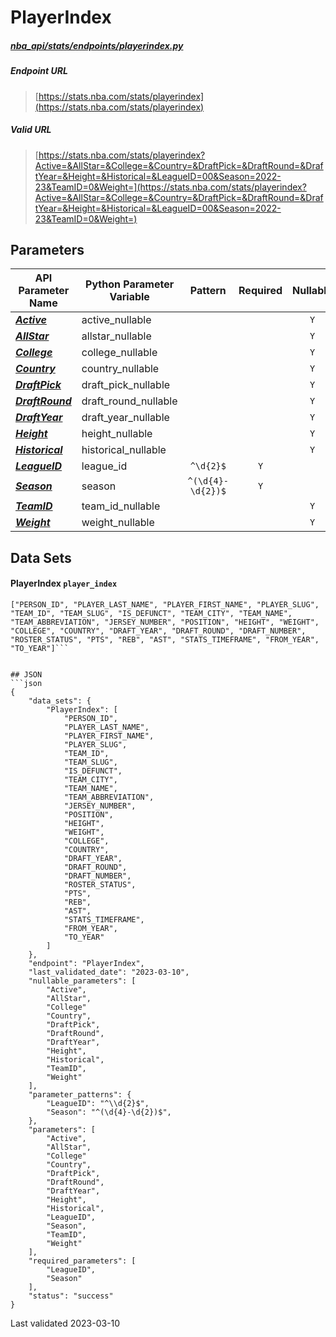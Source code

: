 # PlayerIndex
##### [nba_api/stats/endpoints/playerindex.py](https://github.com/swar/nba_api/blob/master/nba_api/stats/endpoints/playerindex.py)

##### Endpoint URL
>[https://stats.nba.com/stats/playerindex](https://stats.nba.com/stats/playerindex)
##### Valid URL
>[https://stats.nba.com/stats/playerindex?Active=&AllStar=&College=&Country=&DraftPick=&DraftRound=&DraftYear=&Height=&Historical=&LeagueID=00&Season=2022-23&TeamID=0&Weight=](https://stats.nba.com/stats/playerindex?Active=&AllStar=&College=&Country=&DraftPick=&DraftRound=&DraftYear=&Height=&Historical=&LeagueID=00&Season=2022-23&TeamID=0&Weight=)
## Parameters
API Parameter Name | Python Parameter Variable | Pattern | Required | Nullable
------------ |---------------------------| :-----------: | :---: | :---:
[_**Active**_](https://github.com/swar/nba_api/blob/master/docs/nba_api/stats/library/parameters.md#Active) | active_nullable           |  |  | `Y` |
[_**AllStar**_](https://github.com/swar/nba_api/blob/master/docs/nba_api/stats/library/parameters.md#AllStar) | allstar_nullable          |  |  | `Y` |
[_**College**_](https://github.com/swar/nba_api/blob/master/docs/nba_api/stats/library/parameters.md#College) | college_nullable          |  |  | `Y` |
[_**Country**_](https://github.com/swar/nba_api/blob/master/docs/nba_api/stats/library/parameters.md#Country) | country_nullable          |  |  | `Y` |
[_**DraftPick**_](https://github.com/swar/nba_api/blob/master/docs/nba_api/stats/library/parameters.md#DraftPick) | draft_pick_nullable       |  |  | `Y` |
[_**DraftRound**_](https://github.com/swar/nba_api/blob/master/docs/nba_api/stats/library/parameters.md#DraftRound) | draft_round_nullable      |  |  | `Y` |
[_**DraftYear**_](https://github.com/swar/nba_api/blob/master/docs/nba_api/stats/library/parameters.md#DraftYear) | draft_year_nullable       |  |  | `Y` |
[_**Height**_](https://github.com/swar/nba_api/blob/master/docs/nba_api/stats/library/parameters.md#Height) | height_nullable           |  |  | `Y` |
[_**Historical**_](https://github.com/swar/nba_api/blob/master/docs/nba_api/stats/library/parameters.md#Historical) | historical_nullable       |  |  | `Y` |
[_**LeagueID**_](https://github.com/swar/nba_api/blob/master/docs/nba_api/stats/library/parameters.md#LeagueID) | league_id | `^\d{2}$` | `Y` |  |
[_**Season**_](https://github.com/swar/nba_api/blob/master/docs/nba_api/stats/library/parameters.md#Season) | season | `^(\d{4}-\d{2})$` | `Y` |  |
[_**TeamID**_](https://github.com/swar/nba_api/blob/master/docs/nba_api/stats/library/parameters.md#TeamID) | team_id_nullable |  |  | `Y` |
[_**Weight**_](https://github.com/swar/nba_api/blob/master/docs/nba_api/stats/library/parameters.md#Weight) | weight_nullable |  |  | `Y` |

## Data Sets
#### PlayerIndex `player_index`
```text
["PERSON_ID", "PLAYER_LAST_NAME", "PLAYER_FIRST_NAME", "PLAYER_SLUG", "TEAM_ID", "TEAM_SLUG", "IS_DEFUNCT", "TEAM_CITY", "TEAM_NAME", "TEAM_ABBREVIATION", "JERSEY_NUMBER", "POSITION", "HEIGHT", "WEIGHT", "COLLEGE", "COUNTRY", "DRAFT_YEAR", "DRAFT_ROUND", "DRAFT_NUMBER", "ROSTER_STATUS", "PTS", "REB", "AST", "STATS_TIMEFRAME", "FROM_YEAR", "TO_YEAR"]```


## JSON
```json
{
    "data_sets": {
        "PlayerIndex": [
            "PERSON_ID",
            "PLAYER_LAST_NAME",
            "PLAYER_FIRST_NAME",
            "PLAYER_SLUG",
            "TEAM_ID",
            "TEAM_SLUG",
            "IS_DEFUNCT",
            "TEAM_CITY",
            "TEAM_NAME",
            "TEAM_ABBREVIATION",
            "JERSEY_NUMBER",
            "POSITION",
            "HEIGHT",
            "WEIGHT",
            "COLLEGE",
            "COUNTRY",
            "DRAFT_YEAR",
            "DRAFT_ROUND",
            "DRAFT_NUMBER",
            "ROSTER_STATUS",
            "PTS",
            "REB",
            "AST",
            "STATS_TIMEFRAME",
            "FROM_YEAR",
            "TO_YEAR"
        ]
    },
    "endpoint": "PlayerIndex",
    "last_validated_date": "2023-03-10",
    "nullable_parameters": [
        "Active",
        "AllStar",
        "College"
        "Country",
        "DraftPick",
        "DraftRound",
        "DraftYear",
        "Height",
        "Historical",
        "TeamID",
        "Weight"
    ],
    "parameter_patterns": {
        "LeagueID": "^\\d{2}$",
        "Season": "^(\d{4}-\d{2})$",
    },
    "parameters": [
        "Active",
        "AllStar",
        "College"
        "Country",
        "DraftPick",
        "DraftRound",
        "DraftYear",
        "Height",
        "Historical",
        "LeagueID",
        "Season",
        "TeamID",
        "Weight"
    ],
    "required_parameters": [
        "LeagueID",
        "Season"
    ],
    "status": "success"
}
```

Last validated 2023-03-10